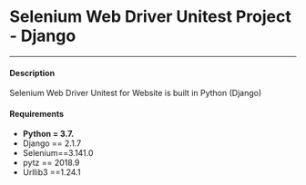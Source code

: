 # Selenium Web Driver Unitest Project - Django
---
#### Description
Selenium Web Driver Unitest  for  Website is built in Python (Django)
#### Requirements
* **Python = 3.7.**
* Django == 2.1.7
* Selenium==3.141.0
* pytz == 2018.9
* Urllib3 ==1.24.1


